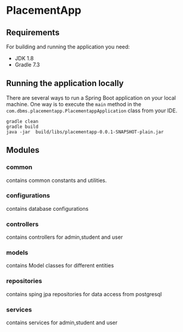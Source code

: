 # PlacementApp


## Requirements

For building and running the application you need:

- JDK 1.8
- Gradle 7.3

## Running the application locally

There are several ways to run a Spring Boot application on your local machine. One way is to execute the `main` method in the `com.dbms.placementapp.PlacementappApplication` class from your IDE.



```shell
gradle clean
gradle build
java -jar  build/libs/placementapp-0.0.1-SNAPSHOT-plain.jar
```

## Modules

### common
contains common constants and utilities.
### configurations
contains database configurations
### controllers
contains controllers for admin,student and user
### models
contains Model classes for different entities
### repositories 
contains sping jpa repositories for data access from postgresql
### services
contains services for admin,student and user 
